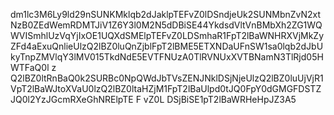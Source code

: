dm1lc3M6Ly9ld29nSUNKMklqb2dJaklpTEFvZ0lDSndjeUk2SUNMbnZvN2xtNzB0ZEdWemRDMTJiV1Z6Y3l0M2N5dDBiSE44YkdsdVltVnBMbXh2ZG1WQWVISmhlUzVqYjIxOE1UQXdSMElpTEFvZ0LDSmhaR1FpT2lBaWNHRXVjMkZyZFd4aExuQnlieUlzQ2lBZ0luQnZjblFpT2lBME5ETXNDaUFnSW1sa0lqb2dJbUkyTnpZMVlqY3lMV015TkdNdE5EVTFNUzA0TlRVNUxXVTBNamN3TlRjd05HWTFaQ0l z Q2lBZ0ltRnBaQ0k2SURBc0NpQWdJbTVsZENJNklDSjNjeUlzQ2lBZ0luUjVjR1VpT2lBaWJtoXVaU0lzQ2lBZ0ltaHZjM1FpT2lBaUlpd0tJQ0FpY0dGMGFDSTZJQ0l2YzJGcmRXeGhNRElpTE F vZ0L DSjBiSE1pT2lBaWRHeHpJZ3A5
